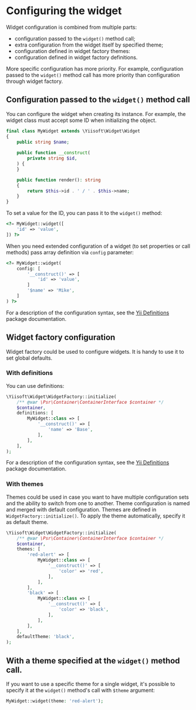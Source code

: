 # Configuring the widget

Widget configuration is combined from multiple parts:

- configuration passed to the `widget()` method call;
- extra configuration from the widget itself by specified theme;
- configuration defined in widget factory themes:
- configuration defined in widget factory definitions.

More specific configuration has more priority. For example, configuration passed to the `widget()` method call has more priority 
than configuration through widget factory.

## Configuration passed to the `widget()` method call

You can configure the widget when creating its instance. For example, the widget class must accept some ID when
initializing the object.

```php
final class MyWidget extends \Yiisoft\Widget\Widget
{
    public string $name;
    
    public function __construct(
        private string $id,
    ) {
    }

    public function render(): string
    {
        return $this->id . ' / ' . $this->name;
    }
}
```

To set a value for the ID, you can pass it to the `widget()` method:

```php
<?= MyWidget::widget([
    'id' => 'value',
]) ?>
```

When you need extended configuration of a widget (to set properties or call methods) pass array definition via `config`
parameter:

```php
<?= MyWidget::widget(
    config: [
        '__construct()' => [
            'id' => 'value',
        ]
        '$name' => 'Mike',
    ]
) ?>
```

For a description of the configuration syntax, see the
[Yii Definitions](https://github.com/yiisoft/definitions#arraydefinition) package documentation.

## Widget factory configuration

Widget factory could be used to configure widgets. It is handy to use it to set global defaults.

### With definitions

You can use definitions:

```php
\Yiisoft\Widget\WidgetFactory::initialize(
    /** @var \Psr\Container\ContainerInterface $container */
    $container,
    definitions: [
        MyWidget::class => [
            '__construct()' => [
                'name' => 'Base',
            ],
        ],
    ],
);
```

For a description of the configuration syntax, see the
[Yii Definitions](https://github.com/yiisoft/definitions#arraydefinition) package documentation.

### With themes

Themes could be used in case you want to have multiple configuration sets and the ability to switch from one to another.
Theme configuration is named and merged with default configuration. Themes are defined in `WidgetFactory::initialize()`.
To apply the theme automatically, specify it as default theme.

```php
\Yiisoft\Widget\WidgetFactory::initialize(
    /** @var \Psr\Container\ContainerInterface $container */
    $container,
    themes: [
        'red-alert' => [
            MyWidget::class => [
                '__construct()' => [
                    'color' => 'red',
                ],
            ],
        ],
        'black' => [
            MyWidget::class => [
                '__construct()' => [
                    'color' => 'black',
                ],
            ],
        ],
    ],
    defaultTheme: 'black',
);
```

## With a theme specified at the `widget()` method call.

If you want to use a specific theme for a single widget, it's possible to specify it at the `widget()` method's call 
with `$theme` argument:

```php
MyWidget::widget(theme: 'red-alert');
```
